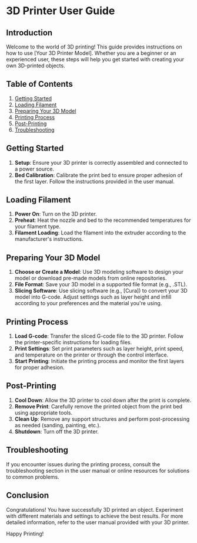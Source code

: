 # 3D Printer User Guide

## Introduction
Welcome to the world of 3D printing! This guide provides instructions on how to use [Your 3D Printer Model]. Whether you are a beginner or an experienced user, these steps will help you get started with creating your own 3D-printed objects.

## Table of Contents
1. [Getting Started](#getting-started)
2. [Loading Filament](#loading-filament)
3. [Preparing Your 3D Model](#preparing-your-3d-model)
4. [Printing Process](#printing-process)
5. [Post-Printing](#post-printing)
6. [Troubleshooting](#troubleshooting)

## Getting Started
1. **Setup**: Ensure your 3D printer is correctly assembled and connected to a power source.
2. **Bed Calibration**: Calibrate the print bed to ensure proper adhesion of the first layer. Follow the instructions provided in the user manual.


## Loading Filament
1. **Power On**: Turn on the 3D printer.
2. **Preheat**: Heat the nozzle and bed to the recommended temperatures for your filament type.
3. **Filament Loading**: Load the filament into the extruder according to the manufacturer's instructions.

## Preparing Your 3D Model
1. **Choose or Create a Model**: Use 3D modeling software to design your model or download pre-made models from online repositories.
2. **File Format**: Save your 3D model in a supported file format (e.g., .STL).
3. **Slicing Software**: Use slicing software (e.g., [Cura]) to convert your 3D model into G-code. Adjust settings such as layer height and infill according to your preferences and the material you're using.

## Printing Process
1. **Load G-code**: Transfer the sliced G-code file to the 3D printer. Follow the printer-specific instructions for loading files.
2. **Print Settings**: Set print parameters such as layer height, print speed, and temperature on the printer or through the control interface.
3. **Start Printing**: Initiate the printing process and monitor the first layers for proper adhesion.

## Post-Printing
1. **Cool Down**: Allow the 3D printer to cool down after the print is complete.
2. **Remove Print**: Carefully remove the printed object from the print bed using appropriate tools.
3. **Clean Up**: Remove any support structures and perform post-processing as needed (sanding, painting, etc.).
4. **Shutdown**: Turn off the 3D printer.

## Troubleshooting
If you encounter issues during the printing process, consult the troubleshooting section in the user manual or online resources for solutions to common problems.

## Conclusion
Congratulations! You have successfully 3D printed an object. Experiment with different materials and settings to achieve the best results. For more detailed information, refer to the user manual provided with your 3D printer.

Happy Printing!
